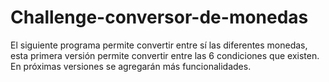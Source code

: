# Challenge-conversor-de-monedas
El siguiente programa permite convertir entre sí las diferentes monedas, esta primera versión permite convertir entre las 6 condiciones que existen. En próximas versiones se agregarán más funcionalidades.

